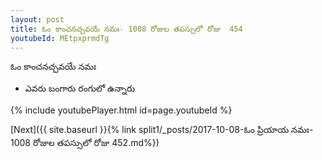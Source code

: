 ```yaml
---
layout: post
title: ఓం కాంచనచ్చవయే నమః- 1008 రోజుల తపస్సులో రోజు  454
youtubeId: MEtpxprmdTg
---
```

 
 
 ఓం కాంచనచ్చవయే నమః  
 
 -  ఎవరు బంగారు రంగులో ఉన్నారు 
 
  
 
  
 
 
 
 
 
 


{% include youtubePlayer.html id=page.youtubeId %}
 
[Next]({{ site.baseurl }}{% link  split1/_posts/2017-10-08-ఓం ప్రియాయ నమః- 1008 రోజుల తపస్సులో రోజు  452.md%})
 
